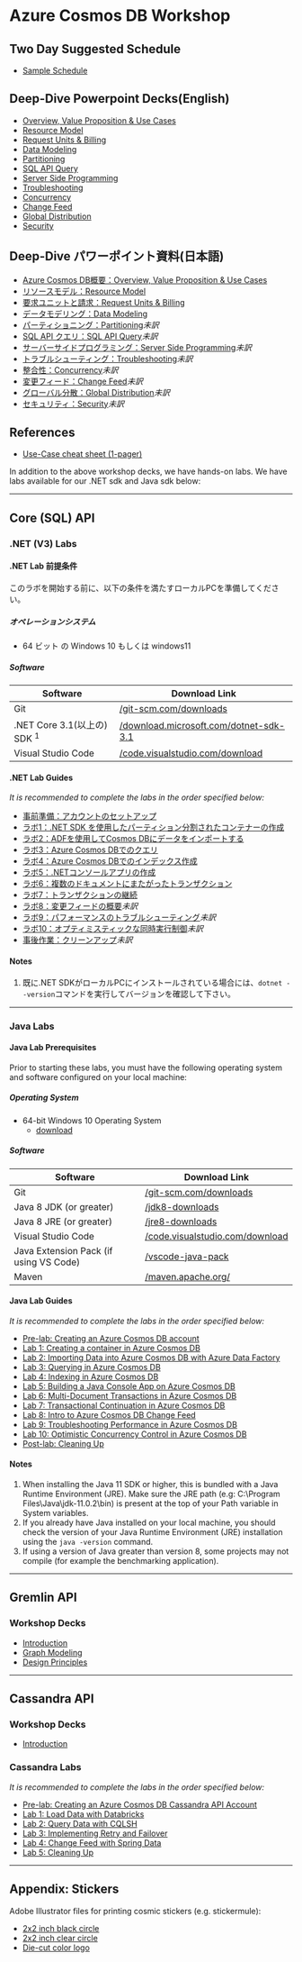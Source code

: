 # Azure Cosmos DB Workshop

## Two Day Suggested Schedule

- [Sample Schedule](./decks/CosmosDBWorkshopSchedule2019.docx)

## Deep-Dive Powerpoint Decks(English)

- [Overview, Value Proposition & Use Cases](./decks/Overview-Value-Proposition-Use-Cases.pptx)
- [Resource Model](./decks/Resource-Model.pptx)
- [Request Units & Billing](./decks/Request-Units-Billing.pptx)
- [Data Modeling](./decks/Data-Modeling.pptx)
- [Partitioning](./decks/Partitioning.pptx)
- [SQL API Query](./decks/SQL-API-Query.pptx)
- [Server Side Programming](./decks/Server-Side-Programming.pptx)
- [Troubleshooting](./decks/Troubleshooting.pptx)
- [Concurrency](./decks/Concurrency.pptx)
- [Change Feed](./decks/Change-Feed.pptx)
- [Global Distribution](./decks/Global-Distribution.pptx)
- [Security](./decks/Security.pptx)

## Deep-Dive パワーポイント資料(日本語)
- [Azure Cosmos DB概要：Overview, Value Proposition & Use Cases](./decks/Overview-Value-Proposition-Use-Cases_JP.pptx)
- [リソースモデル：Resource Model](./decks/Resource-Model_JP.pptx)
- [要求ユニットと請求：Request Units & Billing](./decks/Request-Units-Billing_JP.pptx)
- [データモデリング：Data Modeling](./decks/Data-Modeling_JP.pptx)
- [パーティショニング：Partitioning](./decks/Partitioning.pptx)*未訳*
- [SQL API クエリ：SQL API Query](./decks/SQL-API-Query.pptx)*未訳*
- [サーバーサイドプログラミング：Server Side Programming](./decks/Server-Side-Programming.pptx)*未訳*
- [トラブルシューティング：Troubleshooting](./decks/Troubleshooting.pptx)*未訳*
- [整合性：Concurrency](./decks/Concurrency.pptx)*未訳*
- [変更フィード：Change Feed](./decks/Change-Feed.pptx)*未訳*
- [グローバル分散：Global Distribution](./decks/Global-Distribution.pptx)*未訳*
- [セキュリティ：Security](./decks/Security.pptx)*未訳*

## References

- [Use-Case cheat sheet (1-pager)](./decks/1Pager-Use-Cases.pptx)

In addition to the above workshop decks, we have hands-on labs. We have labs available for our .NET sdk and Java sdk below:

---

## Core (SQL) API

### .NET (V3) Labs

#### .NET Lab 前提条件

このラボを開始する前に、以下の条件を満たすローカルPCを準備してください。

##### オペレーションシステム

- 64 ビット の Windows 10 もしくは windows11 

##### Software

| Software                                    | Download Link                                                |
| ------------------------------------------- | ------------------------------------------------------------ |
| Git                                         | [/git-scm.com/downloads](https://git-scm.com/downloads)      |
| .NET Core 3.1(以上の) SDK <sup>1</sup> | [/download.microsoft.com/dotnet-sdk-3.1](https://dotnet.microsoft.com/download/dotnet-core/thank-you/sdk-3.1.401-windows-x64-installer) |
| Visual Studio Code                          | [/code.visualstudio.com/download](https://go.microsoft.com/fwlink/?Linkid=852157) |

#### .NET Lab Guides

*It is recommended to complete the labs in the order specified below:*

- [事前準備：アカウントのセットアップ](dotnet/labs/00-account_setup.md)
- [ラボ1：.NET SDK を使用したパーティション分割されたコンテナーの作成](dotnet/labs/01-creating_partitioned_collection.md)
- [ラボ2：ADFを使用してCosmos DBにデータをインポートする](dotnet/labs/02-load_data_with_adf.md)
- [ラボ3：Azure Cosmos DBでのクエリ](dotnet/labs/03-querying_in_azure_cosmosdb.md)
- [ラボ4：Azure Cosmos DBでのインデックス作成](dotnet/labs/04-indexing_in_cosmosdb.md)
- [ラボ5：.NETコンソールアプリの作成](dotnet/labs/05-build_net_app.md)
- [ラボ6：複数のドキュメントにまたがったトランザクション](dotnet/labs/06-multi-document-transactions.md)
- [ラボ7：トランザクションの継続](dotnet/labs/07-transactions-with-continuation.md)
- [ラボ8：変更フィードの概要](dotnet/labs/08-change_feed_with_azure_functions.md)*未訳*
- [ラボ9：パフォーマンスのトラブルシューティング](dotnet/labs/09-troubleshooting-performance.md)*未訳*
- [ラボ10：オプティミスティックな同時実行制御](dotnet/labs/10-concurrency-control.md)*未訳*
- [事後作業：クリーンアップ](dotnet/labs/11-cleaning_up.md)*未訳*

#### Notes

1. 既に.NET SDKがローカルPCにインストールされている場合には、``dotnet --version``コマンドを実行してバージョンを確認して下さい。

---

### Java Labs

#### Java Lab Prerequisites

Prior to starting these labs, you must have the following operating system and software configured on your local machine:

##### Operating System

- 64-bit Windows 10 Operating System
  - [download](https://www.microsoft.com/windows/get-windows-10)

##### Software

| Software | Download Link |
| --- | --- |
| Git | [/git-scm.com/downloads](https://git-scm.com/downloads)
Java 8 JDK (or greater) | [/jdk8-downloads](https://www.oracle.com/technetwork/java/javase/downloads/jdk8-downloads-2133151.html) |
Java 8 JRE (or greater) | [/jre8-downloads](https://www.oracle.com/technetwork/java/javase/downloads/jre8-downloads-2133155.html) |
| Visual Studio Code | [/code.visualstudio.com/download](https://go.microsoft.com/fwlink/?Linkid=852157) |
| Java Extension Pack (if using VS Code) | [/vscode-java-pack](https://marketplace.visualstudio.com/items?itemName=vscjava.vscode-java-pack) |
| Maven | [/maven.apache.org/](https://maven.apache.org/) |

#### Java Lab Guides

*It is recommended to complete the labs in the order specified below:*

- [Pre-lab: Creating an Azure Cosmos DB account](java/labs/00-account_setup.md)
- [Lab 1: Creating a container in Azure Cosmos DB](java/labs/01-creating_partitioned_collection.md)
- [Lab 2: Importing Data into Azure Cosmos DB with Azure Data Factory](java/labs/02-load_data_with_adf.md)
- [Lab 3: Querying in Azure Cosmos DB](java/labs/03-querying_in_azure_cosmosdb.md)
- [Lab 4: Indexing in Azure Cosmos DB](java/labs/04-indexing_in_cosmosdb.md)
- [Lab 5: Building a Java Console App on Azure Cosmos DB](java/labs/05-build_java_app.md)
- [Lab 6: Multi-Document Transactions in Azure Cosmos DB](java/labs/06-multi-document-transactions.md)
- [Lab 7: Transactional Continuation in Azure Cosmos DB](java/labs/07-transactions-with-continuation.md)
- [Lab 8: Intro to Azure Cosmos DB Change Feed](java/labs/08-change_feed_with_azure_functions.md)
- [Lab 9: Troubleshooting Performance in Azure Cosmos DB](java/labs/09-troubleshooting-performance.md)
- [Lab 10: Optimistic Concurrency Control in Azure Cosmos DB](java/labs/10-concurrency-control.md)
- [Post-lab: Cleaning Up](java/labs/11-cleaning_up.md)

#### Notes

1. When installing the Java 11 SDK or higher, this is bundled with a Java Runtime Environment (JRE). Make sure the JRE path (e.g: C:\Program Files\Java\jdk-11.0.2\bin\) is present at the top of your Path variable in System variables.
1. If you already have Java installed on your local machine, you should check the version of your Java Runtime Environment (JRE) installation using the ``java -version`` command.
1. If using a version of Java greater than version 8, some projects may not compile (for example the benchmarking application).

---

## Gremlin API

### Workshop Decks

- [Introduction](./decks/Gremlin/GraphWorkshop_1_Introduction.pptx)
- [Graph Modeling](./decks/Gremlin/GraphWorkshop_2_GraphModeling.pptx)
- [Design Principles](./decks/Gremlin/GraphWorkshop_3_GraphDesignPrinciples.pptx)

---

## Cassandra API

### Workshop Decks

- [Introduction](./decks/Cassandra/Cassandra_Workshop_Introduction.pptx)

### Cassandra Labs

*It is recommended to complete the labs in the order specified below:*

- [Pre-lab: Creating an Azure Cosmos DB Cassandra API Account](cassandra/labs/00-account_setup.md)
- [Lab 1: Load Data with Databricks](cassandra/labs/01-load_data_with_databricks.md)
- [Lab 2: Query Data with CQLSH](cassandra/labs/02-querying_with_cqlsh.md)
- [Lab 3: Implementing Retry and Failover](cassandra/labs/03-implementing_retry_and_failover.md)
- [Lab 4: Change Feed with Spring Data](cassandra/labs/04-change_feed_with_spring_data.md)
- [Lab 5: Cleaning Up](cassandra/labs/07-cleaning_up.md)

---

## Appendix: Stickers

Adobe Illustrator files for printing cosmic stickers (e.g. stickermule):

- [2x2 inch black circle](./stickers/2x2-circle-template-CosmosBlack.ai)
- [2x2 inch clear circle](./stickers/2x2-clear-sticker-template-CosmosClear.ai)
- [Die-cut color logo](./stickers/cosmos-die-cut-sticker-template-v2.ai)
